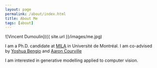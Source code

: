 ```yaml
---
layout: page
permalink: /about/index.html
title: About Me
tags: [about]
---
```


![Vincent Dumoulin]({{ site.url }}/images/me.jpg)

I am a Ph.D. candidate at [MILA](https://mila.umontreal.ca/) in Université de
Montréal. I am co-advised by
[Yoshua Bengio](http://www.iro.umontreal.ca/~bengioy/) and
[Aaron Courville](http://aaroncourville.wordpress.com/)

I am interested in generative modelling applied to computer vision.
